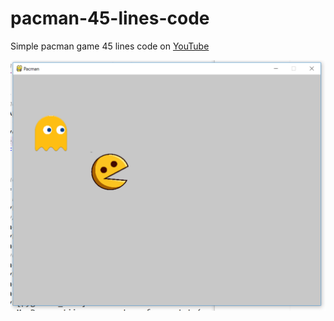 # pacman-45-lines-code
Simple pacman game 45 lines code on [YouTube](https://youtu.be/80r7lzG3eN4)


![result](pacmanScreen.png)

